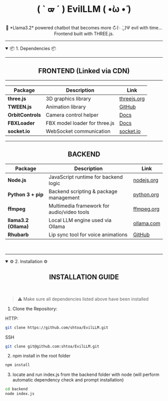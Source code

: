 # <p align =center> ( ` ᢍ ´ ) EvilLLM (  •̀ω  •́  ) <p>
<p align = center> 🦙 *Llama3.2* powered chatbot that becomes more ↻(𓄼 .̀  ̮.́)Ψ evil with time... Frontend built with THREE.js. </p>

--- 

<details open>

<summary > 📦 1. Dependencies 📦 </summary>

--- 

<h2 align=center> FRONTEND (Linked via CDN) </h2>
<hr>
<table align="center">
  <thead>
    <tr>
      <th>Package</th>
      <th>Description</th>
      <th>Link</th>
    </tr>
  </thead>
  <tbody>
    <tr>
      <td><strong>three.js</strong></td>
      <td>3D graphics library</td>
      <td><a href="https://threejs.org" target="_blank">threejs.org</a></td>
    </tr>
    <tr>
      <td><strong>TWEEN.js</strong></td>
      <td>Animation library</td>
      <td><a href="https://github.com/tweenjs/tween.js" target="_blank">GitHub</a></td>
    </tr>
    <tr>
      <td><strong>OrbitControls</strong></td>
      <td>Camera control helper</td>
      <td><a href="https://threejs.org/docs/#examples/en/controls/OrbitControls" target="_blank">Docs</a></td>
    </tr>
    <tr>
      <td><strong>FBXLoader</strong></td>
      <td>FBX model loader for three.js</td>
      <td><a href="https://threejs.org/docs/#examples/en/loaders/FBXLoader" target="_blank">Docs</a></td>
    </tr>
    <tr>
      <td><strong>socket.io</strong></td>
      <td>WebSocket communication</td>
      <td><a href="https://socket.io/" target="_blank">socket.io</a></td>
    </tr>
  </tbody>
</table>

---

<h2 align=center> BACKEND </h2>


<table align="center">
  <thead>
    <tr>
      <th>Package</th>
      <th>Description</th>
      <th>Link</th>
    </tr>
  </thead>
  <tbody>
    <tr>
      <td><strong>Node.js</strong></td>
      <td>JavaScript runtime for backend logic</td>
      <td><a href="https://nodejs.org" target="_blank">nodejs.org</a></td>
    </tr>
    <tr>
      <td><strong>Python 3 + pip</strong></td>
      <td>Backend scripting &amp; package management</td>
      <td><a href="https://www.python.org/downloads/" target="_blank">python.org</a></td>
    </tr>
    <tr>
      <td><strong>ffmpeg</strong></td>
      <td>Multimedia framework for audio/video tools</td>
      <td><a href="https://ffmpeg.org/download.html" target="_blank">ffmpeg.org</a></td>
    </tr>
    <tr>
      <td><strong>llama3.2 (Ollama)</strong></td>
      <td>Local LLM engine used via Ollama</td>
      <td><a href="https://ollama.com" target="_blank">ollama.com</a></td>
    </tr>
    <tr>
      <td><strong>Rhubarb</strong></td>
      <td>Lip sync tool for voice animations</td>
      <td><a href="https://github.com/DanielSWolf/rhubarb-lip-sync" target="_blank">GitHub</a></td>
    </tr>
  </tbody>
</table>


</br>

--- 

</details>

<details open>

<summary>⚙️  2. Installation  ⚙️</summary>

<h2 align=center> INSTALLATION GUIDE </h2>

</br>

> :warning: Make sure all dependencies listed above have been installed

1. Clone the Repository:

HTTP:
```bash
git clone https://github.com/shtoa/EvilLLM.git
```
SSH
```bash
git clone git@github.com:shtoa/EvilLLM.git
```

2. npm install in the root folder
```bash
npm install
```
3. locate and run index.js from the backend folder with node (will perform automatic dependency check and prompt installation)

```bash
cd backend
node index.js
```

</details>

